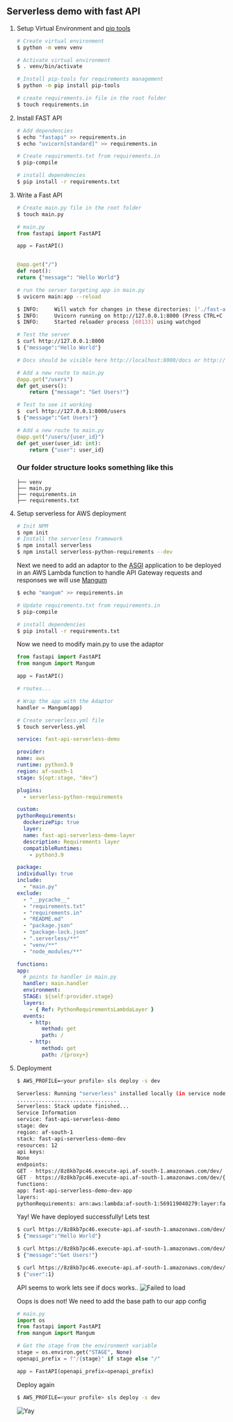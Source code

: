 ## Serverless demo with fast API

1. Setup Virtual Environment and [pip tools](https://github.com/jazzband/pip-tools)

   ```bash
   # Create virtual environment
   $ python -m venv venv

   # Activate virtual environment
   $ . venv/bin/activate

   # Install pip-tools for requirements management
   $ python -m pip install pip-tools

   # create requirements.in file in the root folder
   $ touch requirements.in
   ```

2. Install FAST API

   ```bash
   # Add dependencies
   $ echo "fastapi" >> requirements.in
   $ echo "uvicorn[standard]" >> requirements.in

   # Create requirements.txt from requirements.in
   $ pip-compile

   # install dependencies
   $ pip install -r requirements.txt
   ```

3. Write a Fast API

   ```bash
   # Create main.py file in the root folder
   $ touch main.py
   ```

   ```python
   # main.py
   from fastapi import FastAPI

   app = FastAPI()


   @app.get("/")
   def root():
   return {"message": "Hello World"}
   ```

   ```bash
   # run the server targeting app in main.py
   $ uvicorn main:app --reload

   $ INFO:     Will watch for changes in these directories: ['./fast-api-serverless']
   $ INFO:     Uvicorn running on http://127.0.0.1:8000 (Press CTRL+C to quit)
   $ INFO:     Started reloader process [60133] using watchgod

   # Test the server
   $ curl http://127.0.0.1:8000
   $ {"message":"Hello World"}

   # Docs should be visible here http://localhost:8000/docs or http://127.0.0.1:8000/redoc
   ```

   ```python
   # Add a new route to main.py
   @app.get("/users")
   def get_users():
       return {"message": "Get Users!"}
   ```

   ```bash
   # Test to see it working
   $  curl http://127.0.0.1:8000/users
   $ {"message":"Get Users!"}
   ```

   ```python
   # Add a new route to main.py
   @app.get("/users/{user_id}")
   def get_user(user_id: int):
       return {"user": user_id}
   ```

   ### Our folder structure looks something like this

   ```
   ├── venv
   ├── main.py
   ├── requirements.in
   ├── requirements.txt
   ```

4. Setup serverless for AWS deployment

   ```bash
   # Init NPM
   $ npm init
   # Install the serverless framework
   $ npm install serverless
   $ npm install serverless-python-requirements --dev
   ```

   Next we need to add an adaptor to the [ASGI](https://asgi.readthedocs.io/en/latest/) application to be deployed in an AWS Lambda function to handle API Gateway requests and responses we will use [Mangum](https://mangum.io/)

   ```bash
   $ echo "mangum" >> requirements.in

   # Update requirements.txt from requirements.in
   $ pip-compile

   # install dependencies
   $ pip install -r requirements.txt
   ```

   Now we need to modify main.py to use the adaptor

   ```python
   from fastapi import FastAPI
   from mangum import Mangum

   app = FastAPI()

   # routes...

   # Wrap the app with the Adaptor
   handler = Mangum(app)
   ```

   ```bash
   # Create serverless.yml file
   $ touch serverless.yml
   ```

   ```yaml
   service: fast-api-serverless-demo

   provider:
   name: aws
   runtime: python3.9
   region: af-south-1
   stage: ${opt:stage, "dev"}

   plugins:
     - serverless-python-requirements

   custom:
   pythonRequirements:
     dockerizePip: true
     layer:
     name: fast-api-serverless-demo-layer
     description: Requirements layer
     compatibleRuntimes:
       - python3.9

   package:
   individually: true
   include:
     - "main.py"
   exclude:
     - "__pycache__"
     - "requirements.txt"
     - "requirements.in"
     - "README.md"
     - "package.json"
     - "package-lock.json"
     - ".serverless/**"
     - "venv/**"
     - "node_modules/**"

   functions:
   app:
     # points to handler in main.py
     handler: main.handler
     environment:
     STAGE: ${self:provider.stage}
     layers:
       - { Ref: PythonRequirementsLambdaLayer }
     events:
       - http:
           method: get
           path: /
       - http:
           method: get
           path: /{proxy+}
   ```

5. Deployment

   ```bash
   $ AWS_PROFILE=<your profile> sls deploy -s dev

   Serverless: Running "serverless" installed locally (in service node_modules)
   .................................
   Serverless: Stack update finished...
   Service Information
   service: fast-api-serverless-demo
   stage: dev
   region: af-south-1
   stack: fast-api-serverless-demo-dev
   resources: 12
   api keys:
   None
   endpoints:
   GET - https://8z8kb7pc46.execute-api.af-south-1.amazonaws.com/dev/
   GET - https://8z8kb7pc46.execute-api.af-south-1.amazonaws.com/dev/{proxy+}
   functions:
   app: fast-api-serverless-demo-dev-app
   layers:
   pythonRequirements: arn:aws:lambda:af-south-1:569119040279:layer:fast-api-serverless-demo-layer
   ```

   Yay! We have deployed successfully! Lets test

   ```bash
   $ curl https://8z8kb7pc46.execute-api.af-south-1.amazonaws.com/dev/
   $ {"message":"Hello World"}

   $ curl https://8z8kb7pc46.execute-api.af-south-1.amazonaws.com/dev/users
   $ {"message":"Get Users!"}

   $ curl https://8z8kb7pc46.execute-api.af-south-1.amazonaws.com/dev/users/1
   $ {"user":1}
   ```

   API seems to work lets see if docs works..
   ![Failed to load](./error.png)

   Oops is does not!
   We need to add the base path to our app config

   ```python
   # main.py
   import os
   from fastapi import FastAPI
   from mangum import Mangum

   # Get the stage from the environment variable
   stage = os.environ.get("STAGE", None)
   openapi_prefix = f"/{stage}" if stage else "/"

   app = FastAPI(openapi_prefix=openapi_prefix)
   ```

   Deploy again

   ```bash
   $ AWS_PROFILE=<your profile> sls deploy -s dev
   ```

   ![Yay](./yay.png)
